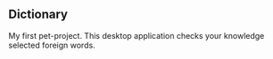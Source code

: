 ## Dictionary

My first pet-project. 
This desktop application checks your knowledge selected foreign words.